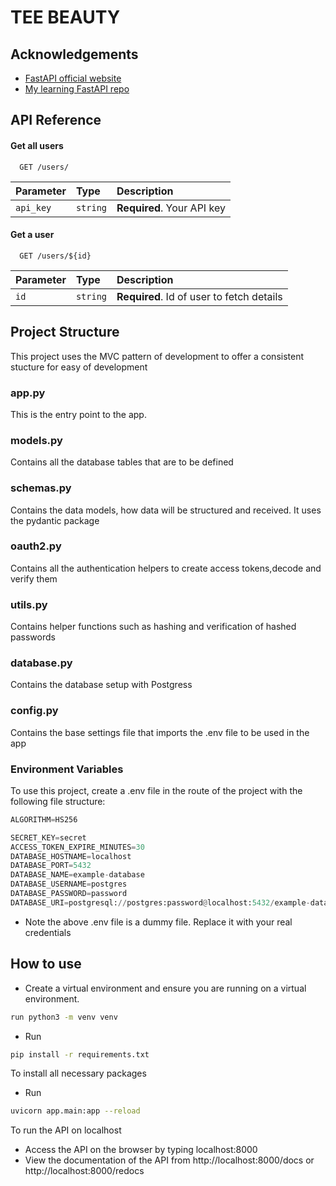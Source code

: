 # TEE BEAUTY

## Acknowledgements

- [FastAPI official website](https://fastapi.tiangolo.com/)
- [My learning FastAPI repo](https://github.com/reubendeekay/learning-fastapi)

## API Reference

#### Get all users

```http
  GET /users/
```

| Parameter | Type     | Description                |
| :-------- | :------- | :------------------------- |
| `api_key` | `string` | **Required**. Your API key |

#### Get a user

```http
  GET /users/${id}
```

| Parameter | Type     | Description                               |
| :-------- | :------- | :---------------------------------------- |
| `id`      | `string` | **Required**. Id of user to fetch details |

## Project Structure

This project uses the MVC pattern of development to offer a consistent stucture for easy of development

### app.py

This is the entry point to the app.

### models.py

Contains all the database tables that are to be defined

### schemas.py

Contains the data models, how data will be structured and received. It uses the pydantic package

### oauth2.py

Contains all the authentication helpers to create access tokens,decode and verify them

### utils.py

Contains helper functions such as hashing and verification of hashed passwords

### database.py

Contains the database setup with Postgress

### config.py

Contains the base settings file that imports the .env file to be used in the app

### Environment Variables

To use this project, create a .env file in the route of the project with the following file structure:

```python
ALGORITHM=HS256

SECRET_KEY=secret
ACCESS_TOKEN_EXPIRE_MINUTES=30
DATABASE_HOSTNAME=localhost
DATABASE_PORT=5432
DATABASE_NAME=example-database
DATABASE_USERNAME=postgres
DATABASE_PASSWORD=password
DATABASE_URI=postgresql://postgres:password@localhost:5432/example-database
```

- Note the above .env file is a dummy file. Replace it with your real credentials

## How to use

- Create a virtual environment and ensure you are running on a virtual environment.

```bash
run python3 -m venv venv
```

- Run

```bash
pip install -r requirements.txt
```

To install all necessary packages

- Run

```bash
uvicorn app.main:app --reload
```

To run the API on localhost

- Access the API on the browser by typing localhost:8000
- View the documentation of the API from http://localhost:8000/docs or http://localhost:8000/redocs
